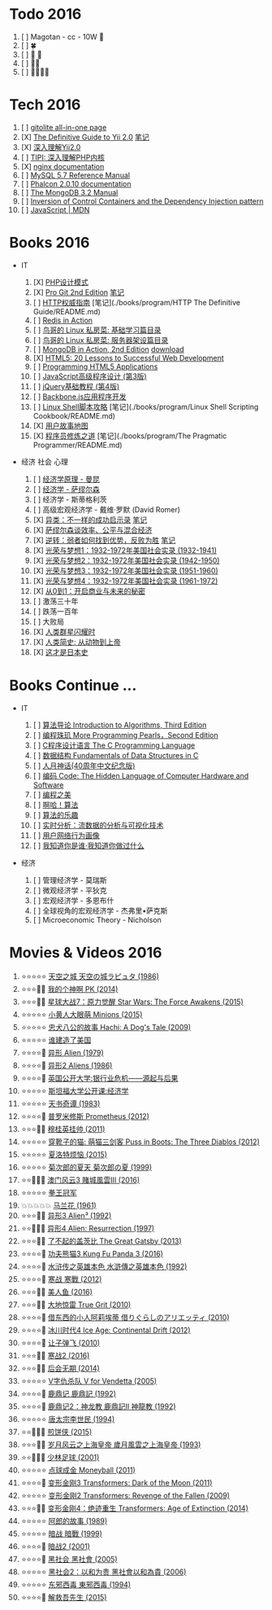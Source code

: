 # Todo 2016

1. [ ] Magotan - cc - 10W :car:
1. [ ] :four_leaf_clover:
1. [ ] :boy: :girl:
1. [ ] :city_sunrise::city_sunset:
1. [ ] :rice::ramen::hamburger::egg:

# Tech 2016

1. [ ] [gitolite all-in-one page](http://gitolite.com/gitolite/gitolite.html)
1. [X] [The Definitive Guide to Yii 2.0](http://www.yiiframework.com/doc-2.0/guide-index.html) [笔记](https://github.com/glauca/document/blob/master/src/php/framework/yii/README.md)
1. [X] [深入理解Yii2.0](http://www.digpage.com/)
1. [ ] [TIPI: 深入理解PHP内核](http://www.php-internals.com/)
1. [X] [nginx documentation](http://nginx.org/en/docs/)
1. [ ] [MySQL 5.7 Reference Manual](http://dev.mysql.com/doc/refman/5.7/en/)
1. [ ] [Phalcon 2.0.10 documentation](https://docs.phalconphp.com/en/latest/index.html)
1. [ ] [The MongoDB 3.2 Manual](https://docs.mongodb.org/manual/)
1. [ ] [Inversion of Control Containers and the Dependency Injection pattern](http://martinfowler.com/articles/injection.html)
1. [ ] [JavaScript | MDN](https://developer.mozilla.org/en-US/docs/Web/JavaScript)


# Books 2016

+ IT
    1. [X] [PHP设计模式](https://book.douban.com/subject/4865086/)
    1. [X] [Pro Git 2nd Edition](https://git-scm.com/book/en/v2) [笔记](https://github.com/glauca/document/blob/master/src/vcs/git.md)
    1. [ ] [HTTP权威指南](https://book.douban.com/subject/10746113/) [笔记](./books/program/HTTP The Definitive Guide/README.md)
    1. [ ] [Redis in Action](https://book.douban.com/subject/10597898/)
    1. [ ] [鸟哥的 Linux 私房菜: 基础学习篇目录](http://vbird.dic.ksu.edu.tw/linux_basic/linux_basic.php)
    1. [ ] [鸟哥的 Linux 私房菜: 服务器架设篇目录](http://vbird.dic.ksu.edu.tw/linux_server/)
    1. [ ] [MongoDB in Action, 2nd Edition](https://book.douban.com/subject/26723983/) [download](http://pan.baidu.com/s/1dFnsNfF)
    1. [X] [HTML5: 20 Lessons to Successful Web Development](https://book.douban.com/subject/26629912/)
    1. [ ] [Programming HTML5 Applications](https://book.douban.com/subject/6726963/)
    1. [ ] [JavaScript高级程序设计 (第3版)](https://book.douban.com/subject/10546125/)
    1. [ ] [jQuery基础教程 (第4版)](https://book.douban.com/subject/25733582/)
    1. [ ] [Backbone.js应用程序开发](https://book.douban.com/subject/25980651/)
    1. [ ] [Linux Shell脚本攻略](https://book.douban.com/subject/6889456/) [笔记](./books/program/Linux Shell Scripting Cookbook/README.md)
    1. [X] [用户故事地图](https://book.douban.com/subject/26760348/)
    1. [X] [程序员修炼之道](https://book.douban.com/subject/5387402/) [笔记](./books/program/The Pragmatic Programmer/README.md)

+ 经济 社会 心理
    1. [ ] [经济学原理 - 曼昆](http://yuedu.163.com/source/d81f8e114d684605a7e69da85d1a4f6b_4)
    1. [ ] [经济学 - 萨缪尔森](https://book.douban.com/subject/25767311/)
    1. [ ] 经济学 - 斯蒂格利茨
    1. [ ] 高级宏观经济学 - 戴维·罗默 (David Romer)
    1. [X] [异类：不一样的成功启示录](https://book.douban.com/subject/25863621/) [笔记](./books/management/Outliers/README.md)
    1. [X] [萨缪尔森谈效率、公平与混合经济](https://book.douban.com/subject/10540192/)
    1. [X] [逆转：弱者如何找到优势，反败为胜](https://book.douban.com/subject/20480678/) [笔记](./books/management/David_and_Goliath/README.md)
    1. [X] [光荣与梦想1：1932-1972年美国社会实录 (1932-1941)](https://book.douban.com/subject/26314948/)
    1. [X] [光荣与梦想2：1932-1972年美国社会实录 (1942-1950)](https://book.douban.com/subject/26314950/)
    1. [X] [光荣与梦想3：1932-1972年美国社会实录 (1951-1960)](https://book.douban.com/subject/26314951/)
    1. [X] [光荣与梦想4：1932-1972年美国社会实录 (1961-1972)](https://book.douban.com/subject/26314952/)
    1. [X] [从0到1：开启商业与未来的秘密](https://book.douban.com/subject/26297606/)
    1. [ ] 激荡三十年
    1. [ ] 跌荡一百年
    1. [ ] 大败局
    1. [X] [人类群星闪耀时](https://book.douban.com/subject/6783783/)
    1. [X] [人类简史: 从动物到上帝](https://book.douban.com/subject/25985021/)
    1. [X] [这才是日本史](https://book.douban.com/subject/5922967/)

# Books Continue ...

+ IT
    1. [ ] [算法导论 Introduction to Algorithms, Third Edition](https://book.douban.com/subject/20432061/)
    1. [ ] [编程珠玑 More Programming Pearls，Second Edition](https://book.douban.com/subject/26302533/)
    1. [ ] [C程序设计语言 The C Programming Language](https://book.douban.com/subject/1139336/)
    1. [ ] [数据结构 Fundamentals of Data Structures in C](https://book.douban.com/subject/1886174/)
    1. [ ] [人月神话(40周年中文纪念版)](https://book.douban.com/subject/26358448/)
    1. [ ] [编码 Code: The Hidden Language of Computer Hardware and Software](https://book.douban.com/subject/20260928/)
    1. [ ] [编程之美](https://book.douban.com/subject/3004255/)
    1. [ ] [啊哈！算法](https://book.douban.com/subject/25894685/)
    1. [ ] [算法的乐趣](https://book.douban.com/subject/26351257/)
    1. [ ] [实时分析：流数据的分析与可视化技术](https://book.douban.com/subject/26773406/)
    1. [ ] [用户网络行为画像](https://book.douban.com/subject/26762081/)
    1. [ ] [我知道你是谁·我知道你做过什么](https://book.douban.com/subject/26354179/)

+ 经济
    1. [ ] 管理经济学 - 莫瑞斯
    1. [ ] 微观经济学 - 平狄克
    1. [ ] 宏观经济学 - 多恩布什
    1. [ ] 全球视角的宏观经济学 - 杰弗里•萨克斯
    1. [ ] Microeconomic Theory - Nicholson

# Movies & Videos 2016

1. :star::star::star::star::star: [天空之城 天空の城ラピュタ (1986)](https://movie.douban.com/subject/1291583/)
1. :star::star::star::dizzy::dizzy: [我的个神啊 PK (2014)](https://movie.douban.com/subject/10741643/)
1. :star::star::star::dizzy::dizzy: [星球大战7：原力觉醒 Star Wars: The Force Awakens (2015)](https://movie.douban.com/subject/20326665/)
1. :star::star::star::star::star: [小黄人大眼萌 Minions (2015)](https://movie.douban.com/subject/11624706/)
1. :star::star::star::star::star: [忠犬八公的故事  Hachi: A Dog's Tale (2009)](https://movie.douban.com/subject/3011091/)
1. :star::star::star::star::star: [谁建造了美国](http://open.163.com/movie/2014/4/2/V/M9OI1SF08_M9OIE9N2V.html)
1. :star::star::star::star::dizzy: [异形 Alien (1979)](https://movie.douban.com/subject/1300868/)
1. :star::star::star::star::dizzy: [异形2 Aliens (1986)](https://movie.douban.com/subject/1293792/)
1. :star::star::star::star::dizzy: [英国公开大学:银行业危机——源起与后果](http://open.163.com/special/opencourse/banking.html)
1. :star::star::star::star::star: [斯坦福大学公开课:经济学](http://v.163.com/special/economics/)
1. :star::star::star::star::star: [天书奇谭 (1983)](https://movie.douban.com/subject/1428581/)
1. :star::star::star::star::dizzy: [普罗米修斯 Prometheus (2012)](https://movie.douban.com/subject/3771562/)
1. :star::star::star::dizzy::dizzy: [穆桂英挂帅 (2011)](https://movie.douban.com/subject/10438503/)
1. :star::star::star::star::star: [穿靴子的猫: 萌猫三剑客 Puss in Boots: The Three Diablos (2012)](https://movie.douban.com/subject/10521648/)
1. :star::star::star::star::star: [夏洛特烦恼 (2015)](https://movie.douban.com/subject/25964071/)
1. :star::star::star::star::star: [菊次郎的夏天 菊次郎の夏 (1999)](https://movie.douban.com/subject/1293359/)
1. :star::star::dizzy::dizzy::dizzy: [澳门风云3 賭城風雲III (2016)](https://movie.douban.com/subject/26334559/)
1. :star::star::star::star::star: [拳王冠军](http://open.163.com/movie/2015/8/4/H/MB01RB05S_MB0FCTJ4H.html)
1. :boom::boom::boom::boom::boom: [马兰花 (1961)](https://movie.douban.com/subject/2346493/)
1. :star::star::star::dizzy::dizzy: [异形3 Alien³ (1992)](https://movie.douban.com/subject/1297929/)
1. :star::star::dizzy::dizzy::dizzy: [异形4 Alien: Resurrection (1997)](https://movie.douban.com/subject/1299153/)
1. :star::star::star::dizzy::dizzy: [了不起的盖茨比 The Great Gatsby (2013)](https://movie.douban.com/subject/3364223/)
1. :star::star::star::star::dizzy: [功夫熊猫3 Kung Fu Panda 3 (2016)](https://movie.douban.com/subject/11589036/)
1. :star::star::star::star::dizzy: [水浒传之英雄本色 水滸傳之英雄本色 (1992)](https://movie.douban.com/subject/1297924/)
1. :star::star::star::star::dizzy: [寒战 寒戰 (2012)](https://movie.douban.com/subject/6890730/)
1. :star::star::star::dizzy::dizzy: [美人鱼 (2016)](https://movie.douban.com/subject/19944106/)
1. :star::star::star::dizzy::dizzy: [大地惊雷 True Grit (2010)](https://movie.douban.com/subject/3626372/)
1. :star::star::star::star::dizzy: [借东西的小人阿莉埃蒂 借りぐらしのアリエッティ (2010)](https://movie.douban.com/subject/4202302/)
1. :star::star::star::star::dizzy: [冰川时代4 Ice Age: Continental Drift (2012)](https://movie.douban.com/subject/4914468/)
1. :star::star::star::star::dizzy: [让子弹飞 (2010)](https://movie.douban.com/subject/3742360/)
1. :star::star::star::dizzy::dizzy: [寒战2 (2016)](https://movie.douban.com/subject/20505982/)
1. :star::star::star::dizzy::dizzy: [后会无期 (2014)](https://movie.douban.com/subject/25805741/)
1. :star::star::star::star::star: [V字仇杀队 V for Vendetta (2005)](https://movie.douban.com/subject/1309046/)
1. :star::star::star::star::dizzy: [鹿鼎记 鹿鼎記 (1992)](https://movie.douban.com/subject/1297223/)
1. :star::star::star::star::dizzy: [鹿鼎记2：神龙教 鹿鼎記II 神龍教 (1992)](https://movie.douban.com/subject/1306951/)
1. :star::star::star::star::star: [唐太宗李世民 (1994)](https://movie.douban.com/subject/2300213/)
1. :star::star::dizzy::dizzy::dizzy: [煎饼侠 (2015)](https://movie.douban.com/subject/25895276/)
1. :star::star::star::dizzy::dizzy: [岁月风云之上海皇帝 歲月風雲之上海皇帝 (1993)](https://movie.douban.com/subject/1300575/)
1. :star::star::dizzy::dizzy::dizzy: [少林足球 (2001)](https://movie.douban.com/subject/1297747/)
1. :star::star::star::star::star: [点球成金 Moneyball (2011)](https://movie.douban.com/subject/3023164/)
1. :star::star::star::star::dizzy: [变形金刚3 Transformers: Dark of the Moon (2011)](https://movie.douban.com/subject/3610047/)
1. :star::star::star::star::star: [变形金刚2 Transformers: Revenge of the Fallen (2009)](https://movie.douban.com/subject/2146991/)
1. :star::star::star::dizzy::dizzy: [变形金刚4：绝迹重生 Transformers: Age of Extinction (2014)](https://movie.douban.com/subject/7054604/)
1. :star::star::star::star::star: [阿郎的故事 (1989)](https://movie.douban.com/subject/1293315/)
1. :star::star::star::star::star: [暗战 暗戰 (1999)](https://movie.douban.com/subject/1298898/)
1. :star::star::star::star::dizzy: [暗战2 (2001)](https://movie.douban.com/subject/1308120/)
1. :star::star::star::star::dizzy: [黑社会 黑社會 (2005)](https://movie.douban.com/subject/1309220/)
1. :star::star::star::star::star: [黑社会2：以和为贵 黑社會以和為貴 (2006)](https://movie.douban.com/subject/1484760/)
1. :star::star::star::star::star: [东邪西毒 東邪西毒 (1994)](https://movie.douban.com/subject/1292328/)
1. :star::star::star::star::dizzy: [解救吾先生 (2015)](https://movie.douban.com/subject/25798448/)
